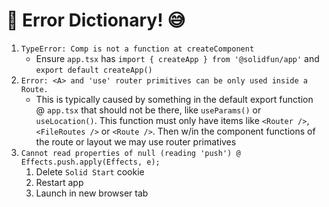 # 🚨 Error Dictionary! 😅

1. `TypeError: Comp is not a function at createComponent`
    - Ensure `app.tsx` has `import { createApp } from '@solidfun/app'` and `export default createApp()`
1. `Error: <A> and 'use' router primitives can be only used inside a Route.`
    - This is typically caused by something in the default export function @ `app.tsx` that should not be there, like `useParams()` or `useLocation()`. This function must only have items like  `<Router />`, `<FileRoutes />` or `<Route />`. Then w/in the component functions of the route or layout we may use router primatives
1. `Cannot read properties of null (reading 'push') @ Effects.push.apply(Effects, e);` 
    1. Delete `Solid Start` cookie
    1. Restart app
    1. Launch in new browser tab
